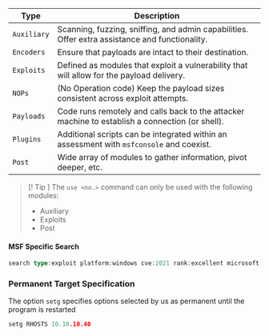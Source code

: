 
| **Type**    | **Description**                                                                                 |
| ----------- | ----------------------------------------------------------------------------------------------- |
| `Auxiliary` | Scanning, fuzzing, sniffing, and admin capabilities. Offer extra assistance and functionality.  |
| `Encoders`  | Ensure that payloads are intact to their destination.                                           |
| `Exploits`  | Defined as modules that exploit a vulnerability that will allow for the payload delivery.       |
| `NOPs`      | (No Operation code) Keep the payload sizes consistent across exploit attempts.                  |
| `Payloads`  | Code runs remotely and calls back to the attacker machine to establish a connection (or shell). |
| `Plugins`   | Additional scripts can be integrated within an assessment with `msfconsole` and coexist.        |
| `Post`      | Wide array of modules to gather information, pivot deeper, etc.                                 |
> [! Tip ] The `use <no.>` command can only be used with the following modules:
>  - Auxiliary
>  - Exploits
>  - Post

#### MSF Specific Search

```go
search type:exploit platform:windows cve:2021 rank:excellent microsoft
```

### Permanent Target Specification
The option `setg` specifies options selected by us as permanent until the program is restarted

```go
setg RHOSTS 10.10.10.40
```


